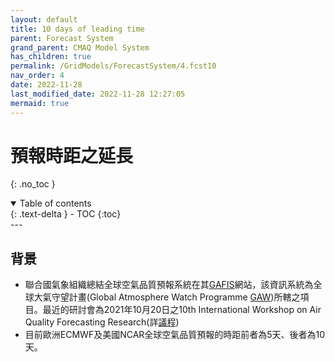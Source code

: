 ```yaml
---
layout: default
title: 10 days of leading time
parent: Forecast System
grand_parent: CMAQ Model System
has_children: true
permalink: /GridModels/ForecastSystem/4.fcst10
nav_order: 4
date: 2022-11-28
last_modified_date: 2022-11-28 12:27:05
mermaid: true
---
```


# 預報時距之延長

{: .no_toc }

<details open markdown="block">
  <summary>
    Table of contents
  </summary>
  {: .text-delta }
- TOC
{:toc}
</details>
---

## 背景

- 聯合國氣象組織總結全球空氣品質預報系統在其[GAFIS][GAFIS]網站，該資訊系統為全球大氣守望計畫(Global Atmosphere Watch Programme [GAW][GAW])所轄之項目。最近的研討會為2021年10月20日之10th International Workshop on Air Quality Forecasting Research(詳[議程](https://congresos.cuaieed.unam.mx/event/5/attachments/2/25/IWAQFR10_AGENDA%20%2810-16-21%29.pdf))
- 目前歐洲ECMWF及美國NCAR全球空氣品質預報的時距前者為5天、後者為10天。

[GAFIS]: <https://community.wmo.int/activity-areas/gaw/science-for-services/gafis> "Global Air Quality Forecasting and Information System (GAFIS)"
[GAW]: <https://community.wmo.int/activity-areas/gaw> "Global Atmosphere Watch Programme (GAW)"
